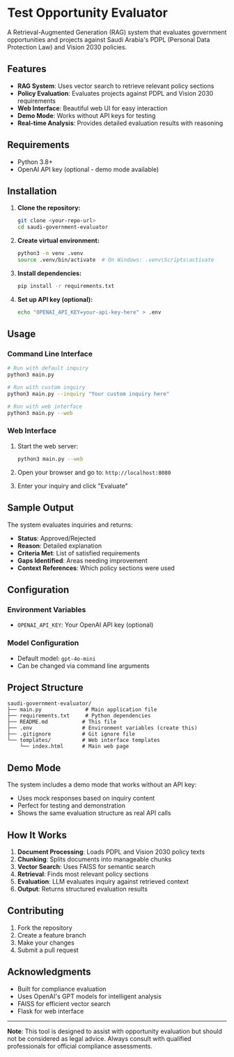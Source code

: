 #  Test Opportunity Evaluator

A Retrieval-Augmented Generation (RAG) system that evaluates government opportunities and projects against Saudi Arabia's PDPL (Personal Data Protection Law) and Vision 2030 policies.

##  Features

- **RAG System**: Uses vector search to retrieve relevant policy sections
- **Policy Evaluation**: Evaluates projects against PDPL and Vision 2030 requirements
- **Web Interface**: Beautiful web UI for easy interaction
- **Demo Mode**: Works without API keys for testing
- **Real-time Analysis**: Provides detailed evaluation results with reasoning

##  Requirements

- Python 3.8+
- OpenAI API key (optional - demo mode available)

##  Installation

1. **Clone the repository:**
   ```bash
   git clone <your-repo-url>
   cd saudi-government-evaluator
   ```

2. **Create virtual environment:**
   ```bash
   python3 -m venv .venv
   source .venv/bin/activate  # On Windows: .venv\Scripts\activate
   ```

3. **Install dependencies:**
   ```bash
   pip install -r requirements.txt
   ```

4. **Set up API key (optional):**
   ```bash
   echo "OPENAI_API_KEY=your-api-key-here" > .env
   ```

##  Usage

### Command Line Interface
```bash
# Run with default inquiry
python3 main.py

# Run with custom inquiry
python3 main.py --inquiry "Your custom inquiry here"

# Run with web interface
python3 main.py --web
```

### Web Interface
1. Start the web server:
   ```bash
   python3 main.py --web
   ```

2. Open your browser and go to: `http://localhost:8080`

3. Enter your inquiry and click "Evaluate"

##  Sample Output

The system evaluates inquiries and returns:
- **Status**: Approved/Rejected
- **Reason**: Detailed explanation
- **Criteria Met**: List of satisfied requirements
- **Gaps Identified**: Areas needing improvement
- **Context References**: Which policy sections were used

##  Configuration

### Environment Variables
- `OPENAI_API_KEY`: Your OpenAI API key (optional)

### Model Configuration
- Default model: `gpt-4o-mini`
- Can be changed via command line arguments

##  Project Structure

```
saudi-government-evaluator/
├── main.py              # Main application file
├── requirements.txt     # Python dependencies
├── README.md           # This file
├── .env                # Environment variables (create this)
├── .gitignore          # Git ignore file
└── templates/          # Web interface templates
    └── index.html      # Main web page
```

##  Demo Mode

The system includes a demo mode that works without an API key:
- Uses mock responses based on inquiry content
- Perfect for testing and demonstration
- Shows the same evaluation structure as real API calls

##  How It Works

1. **Document Processing**: Loads PDPL and Vision 2030 policy texts
2. **Chunking**: Splits documents into manageable chunks
3. **Vector Search**: Uses FAISS for semantic search
4. **Retrieval**: Finds most relevant policy sections
5. **Evaluation**: LLM evaluates inquiry against retrieved context
6. **Output**: Returns structured evaluation results

##  Contributing

1. Fork the repository
2. Create a feature branch
3. Make your changes
4. Submit a pull request


##  Acknowledgments

- Built for compliance evaluation
- Uses OpenAI's GPT models for intelligent analysis
- FAISS for efficient vector search
- Flask for web interface

---

**Note**: This tool is designed to assist with  opportunity evaluation but should not be considered as legal advice. Always consult with qualified professionals for official compliance assessments.
